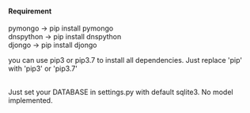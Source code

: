 #### Requirement
pymongo -> pip install pymongo<br>
dnspython -> pip install dnspython<br>
djongo -> pip install djongo<br>

you can use pip3 or pip3.7 to install all dependencies. Just replace 'pip' with 'pip3' or 'pip3.7'<br><br>

Just set your DATABASE in settings.py with default sqlite3. No model implemented.
